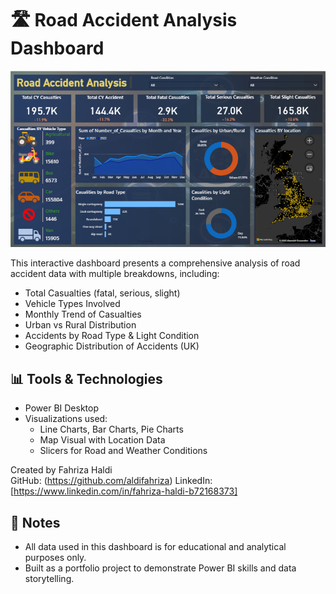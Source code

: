 # 🛣️ Road Accident Analysis Dashboard

![Dashboard Screenshot](./Dashboard-Preview.png)


This interactive dashboard presents a comprehensive analysis of road accident data with multiple breakdowns, including:

- Total Casualties (fatal, serious, slight)
- Vehicle Types Involved
- Monthly Trend of Casualties
- Urban vs Rural Distribution
- Accidents by Road Type & Light Condition
- Geographic Distribution of Accidents (UK)


## 📊 Tools & Technologies

- Power BI Desktop
- Visualizations used:
  - Line Charts, Bar Charts, Pie Charts
  - Map Visual with Location Data
  - Slicers for Road and Weather Conditions


Created by Fahriza Haldi  
GitHub: (https://github.com/aldifahriza)
LinkedIn: [https://www.linkedin.com/in/fahriza-haldi-b72168373]

## 📌 Notes

- All data used in this dashboard is for educational and analytical purposes only.
- Built as a portfolio project to demonstrate Power BI skills and data storytelling.


